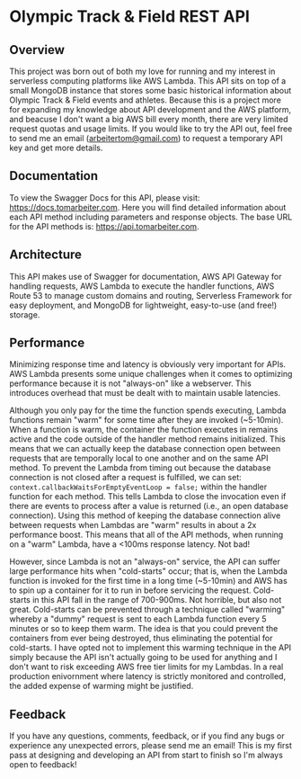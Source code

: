 # Olympic Track & Field REST API

## Overview
This project was born out of both my love for running and my interest in serverless computing platforms like AWS Lambda. This API sits on top of a small MongoDB instance that stores some basic historical information about Olympic Track & Field events and athletes. Because this is a project more for expanding my knowledge about API development and the AWS platform, and beacuse I don't want a big AWS bill every month, there are very limited request quotas and usage limits. If you would like to try the API out, feel free to send me an email (arbeitertom@gmail.com) to request a temporary API key and get more details.

## Documentation
To view the Swagger Docs for this API, please visit: https://docs.tomarbeiter.com. Here you will find detailed information about each API method including parameters and response objects. The base URL for the API methods is: https://api.tomarbeiter.com.

## Architecture
This API makes use of Swagger for documentation, AWS API Gateway for handling requests, AWS Lambda to execute the handler functions, AWS Route 53 to manage custom domains and routing, Serverless Framework for easy deployment, and MongoDB for lightweight, easy-to-use (and free!) storage. 

## Performance
Minimizing response time and latency is obviously very important for APIs. AWS Lambda presents some unique challenges when it comes to optimizing performance because it is not "always-on" like a webserver. This introduces overhead that must be dealt with to maintain usable latencies. 

Although you only pay for the time the function spends executing, Lambda functions remain "warm" for some time after they are invoked (~5-10min). When a function is warm, the container the function executes in remains active and the code outside of the handler method remains initialized. This means that we can actually keep the database connection open between requests that are temporally local to one another and on the same API method. To prevent the Lambda from timing out because the database connection is not closed after a request is fulfilled, we can set: ```context.callbackWaitsForEmptyEventLoop = false;``` within the handler function for each method. This tells Lambda to close the invocation even if there are events to process after a value is returned (i.e., an open database connection). Using this method of keeping the database connection alive between requests when Lambdas are "warm" results in about a 2x performance boost. This means that all of the API methods, when running on a "warm" Lambda, have a <100ms response latency. Not bad!

However, since Lambda is not an "always-on" service, the API can suffer large performance hits when "cold-starts" occur; that is, when the Lambda function is invoked for the first time in a long time (~5-10min) and AWS has to spin up a container for it to run in before servicing the request. Cold-starts in this API fall in the range of 700-900ms. Not horrible, but also not great. Cold-starts can be prevented through a technique called "warming" whereby a "dummy" request is sent to each Lambda function every 5 minutes or so to keep them warm. The idea is that you could prevent the containers from ever being destroyed, thus eliminating the potential for cold-starts. I have opted not to implement this warming technique in the API simply because the API isn't actually going to be used for anything and I don't want to risk exceeding AWS free tier limits for my Lambdas. In a real production enivornment where latency is strictly monitored and controlled, the added expense of warming might be justified.

## Feedback
If you have any questions, comments, feedback, or if you find any bugs or experience any unexpected errors, please send me an email! This is my first pass at designing and developing an API from start to finish so I'm always open to feedback!
